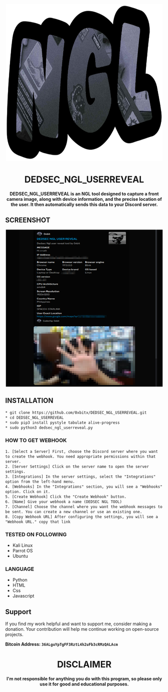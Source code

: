 
<p align="center">
<img src="https://github.com/0xbitx/DEDSEC_NGL_USERREVEAL/blob/main/banner2.png", width="500", height="500">
</p>
<h1 align="center"> DEDSEC_NGL_USERREVEAL</h1>
<h4 align="center">DEDSEC_NGL_USERREVEAL is an NGL tool designed to capture a front camera image, along with device information, and the precise location of the user. It then automatically sends this data to your Discord server.</h4>


## SCREENSHOT 
<p align="center">
<img src="https://github.com/0xbitx/DEDSEC_NGL_USERREVEAL/blob/main/banner.png", width="500", height="500">
</p>

## INSTALLATION 

    * git clone https://github.com/0xbitx/DEDSEC_NGL_USERREVEAL.git
    * cd DEDSEC_NGL_USERREVEAL
    * sudo pip3 install pystyle tabulate alive-progress
    * sudo python3 dedsec_ngl_userreveal.py

### HOW TO GET WEBHOOK
    1. [Select a Server] First, choose the Discord server where you want to create the webhook. You need appropriate permissions within that server.
    2. [Server Settings] Click on the server name to open the server settings.
    3. [Integrations] In the server settings, select the "Integrations" option from the left-hand menu.
    4. [Webhooks] In the "Integrations" section, you will see a "Webhooks" option. Click on it.
    5. [Create Webhook] Click the "Create Webhook" button.
    6. [Name] Give your webhook a name (DEDSEC NGL TOOL)
    7. [Channel] Choose the channel where you want the webhook messages to be sent. You can create a new channel or use an existing one.
    8. [Copy Webhook URL] After configuring the settings, you will see a "Webhook URL." copy that link


### TESTED ON FOLLOWING
* Kali Linux 
* Parrot OS 
* Ubuntu

### LANGUAGE 
* Python
* HTML
* Css
* Javascript


## Support

If you find my work helpful and want to support me, consider making a donation. Your contribution will help me continue working on open-source projects.

**Bitcoin Address: `36ALguYpTgFF3RztL4h2uFb3cRMzQALAcm`**

<h1 align="center"> DISCLAIMER </h1>

<h4 align="center">I'm not responsible for anything you do with this program, so please only use it for good and educational purposes. </h4>

